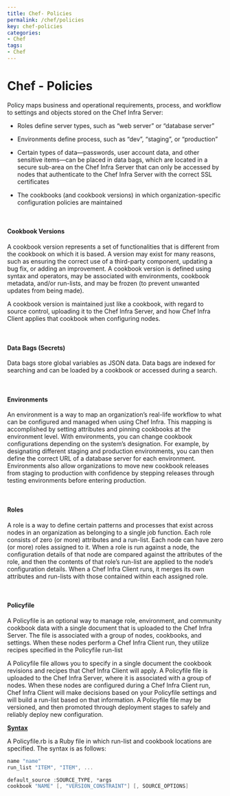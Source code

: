 ```yaml
---
title: Chef- Policies
permalink: /chef/policies
key: chef-policies
categories:
- Chef
tags:
- Chef
---
```



Chef - Policies
===============

Policy maps business and operational requirements, process, and workflow to
settings and objects stored on the Chef Infra Server:

-   Roles define server types, such as “web server” or “database server”

-   Environments define process, such as “dev”, “staging”, or “production”

-   Certain types of data—passwords, user account data, and other sensitive
    items—can be placed in data bags, which are located in a secure sub-area on
    the Chef Infra Server that can only be accessed by nodes that authenticate
    to the Chef Infra Server with the correct SSL certificates

-   The cookbooks (and cookbook versions) in which organization-specific
    configuration policies are maintained

<br>

#### Cookbook Versions

A cookbook version represents a set of functionalities that is different from
the cookbook on which it is based. A version may exist for many reasons, such as
ensuring the correct use of a third-party component, updating a bug fix, or
adding an improvement. A cookbook version is defined using syntax and operators,
may be associated with environments, cookbook metadata, and/or run-lists, and
may be frozen (to prevent unwanted updates from being made).

A cookbook version is maintained just like a cookbook, with regard to source
control, uploading it to the Chef Infra Server, and how Chef Infra Client
applies that cookbook when configuring nodes.

<br>

#### Data Bags (Secrets)
Data bags store global variables as JSON data. Data bags are indexed for
searching and can be loaded by a cookbook or accessed during a search.

<br>

#### Environments

An environment is a way to map an organization’s real-life workflow to what can
be configured and managed when using Chef Infra. This mapping is accomplished by
setting attributes and pinning cookbooks at the environment level. With
environments, you can change cookbook configurations depending on the system’s
designation. For example, by designating different staging and production
environments, you can then define the correct URL of a database server for each
environment. Environments also allow organizations to move new cookbook releases
from staging to production with confidence by stepping releases through testing
environments before entering production.

<br>

#### Roles

A role is a way to define certain patterns and processes that exist across nodes
in an organization as belonging to a single job function. Each role consists of
zero (or more) attributes and a run-list. Each node can have zero (or more)
roles assigned to it. When a role is run against a node, the configuration
details of that node are compared against the attributes of the role, and then
the contents of that role’s run-list are applied to the node’s configuration
details. When a Chef Infra Client runs, it merges its own attributes and
run-lists with those contained within each assigned role.

<br>

#### Policyfile

A Policyfile is an optional way to manage role, environment, and community
cookbook data with a single document that is uploaded to the Chef Infra Server.
The file is associated with a group of nodes, cookbooks, and settings. When
these nodes perform a Chef Infra Client run, they utilize recipes specified in
the Policyfile run-list

A Policyfile file allows you to specify in a single document the cookbook
revisions and recipes that Chef Infra Client will apply. A Policyfile file is
uploaded to the Chef Infra Server, where it is associated with a group of nodes.
When these nodes are configured during a Chef Infra Client run, Chef Infra
Client will make decisions based on your Policyfile settings and will build a
run-list based on that information. A Policyfile file may be versioned, and then
promoted through deployment stages to safely and reliably deploy new
configuration.

[**Syntax**](https://docs.chef.io/policyfile.html#syntax)

A Policyfile.rb is a Ruby file in which run-list and cookbook locations are
specified. The syntax is as follows:
```powershell
name "name"
run_list "ITEM", "ITEM", ...

default_source :SOURCE_TYPE, *args
cookbook "NAME" [, "VERSION_CONSTRAINT"] [, SOURCE_OPTIONS]
```

